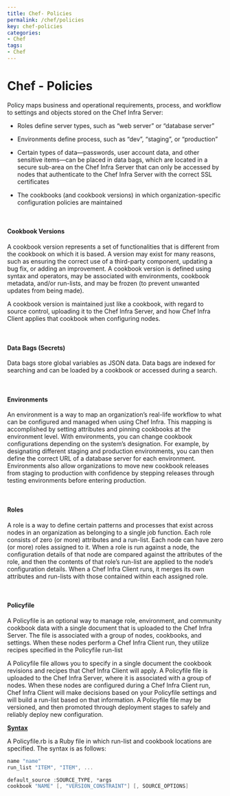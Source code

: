 ```yaml
---
title: Chef- Policies
permalink: /chef/policies
key: chef-policies
categories:
- Chef
tags:
- Chef
---
```



Chef - Policies
===============

Policy maps business and operational requirements, process, and workflow to
settings and objects stored on the Chef Infra Server:

-   Roles define server types, such as “web server” or “database server”

-   Environments define process, such as “dev”, “staging”, or “production”

-   Certain types of data—passwords, user account data, and other sensitive
    items—can be placed in data bags, which are located in a secure sub-area on
    the Chef Infra Server that can only be accessed by nodes that authenticate
    to the Chef Infra Server with the correct SSL certificates

-   The cookbooks (and cookbook versions) in which organization-specific
    configuration policies are maintained

<br>

#### Cookbook Versions

A cookbook version represents a set of functionalities that is different from
the cookbook on which it is based. A version may exist for many reasons, such as
ensuring the correct use of a third-party component, updating a bug fix, or
adding an improvement. A cookbook version is defined using syntax and operators,
may be associated with environments, cookbook metadata, and/or run-lists, and
may be frozen (to prevent unwanted updates from being made).

A cookbook version is maintained just like a cookbook, with regard to source
control, uploading it to the Chef Infra Server, and how Chef Infra Client
applies that cookbook when configuring nodes.

<br>

#### Data Bags (Secrets)
Data bags store global variables as JSON data. Data bags are indexed for
searching and can be loaded by a cookbook or accessed during a search.

<br>

#### Environments

An environment is a way to map an organization’s real-life workflow to what can
be configured and managed when using Chef Infra. This mapping is accomplished by
setting attributes and pinning cookbooks at the environment level. With
environments, you can change cookbook configurations depending on the system’s
designation. For example, by designating different staging and production
environments, you can then define the correct URL of a database server for each
environment. Environments also allow organizations to move new cookbook releases
from staging to production with confidence by stepping releases through testing
environments before entering production.

<br>

#### Roles

A role is a way to define certain patterns and processes that exist across nodes
in an organization as belonging to a single job function. Each role consists of
zero (or more) attributes and a run-list. Each node can have zero (or more)
roles assigned to it. When a role is run against a node, the configuration
details of that node are compared against the attributes of the role, and then
the contents of that role’s run-list are applied to the node’s configuration
details. When a Chef Infra Client runs, it merges its own attributes and
run-lists with those contained within each assigned role.

<br>

#### Policyfile

A Policyfile is an optional way to manage role, environment, and community
cookbook data with a single document that is uploaded to the Chef Infra Server.
The file is associated with a group of nodes, cookbooks, and settings. When
these nodes perform a Chef Infra Client run, they utilize recipes specified in
the Policyfile run-list

A Policyfile file allows you to specify in a single document the cookbook
revisions and recipes that Chef Infra Client will apply. A Policyfile file is
uploaded to the Chef Infra Server, where it is associated with a group of nodes.
When these nodes are configured during a Chef Infra Client run, Chef Infra
Client will make decisions based on your Policyfile settings and will build a
run-list based on that information. A Policyfile file may be versioned, and then
promoted through deployment stages to safely and reliably deploy new
configuration.

[**Syntax**](https://docs.chef.io/policyfile.html#syntax)

A Policyfile.rb is a Ruby file in which run-list and cookbook locations are
specified. The syntax is as follows:
```powershell
name "name"
run_list "ITEM", "ITEM", ...

default_source :SOURCE_TYPE, *args
cookbook "NAME" [, "VERSION_CONSTRAINT"] [, SOURCE_OPTIONS]
```

